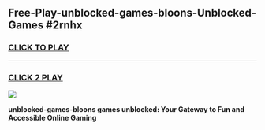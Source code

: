 
## Free-Play-unblocked-games-bloons-Unblocked-Games #2rnhx
<h3>
<a href="https://news.freeplayer.one?title=unblocked-games-bloons&ref=8M">CLICK TO PLAY</a></h3>
<hr>

<h3>
<a href="https://news.freeplayer.one?title=unblocked-games-bloons&ref=8M">CLICK 2 PLAY</a>
  
</h3>

<a href="https://news.freeplayer.one?title=unblocked-games-bloons&ref=8M"><img src="https://clearcache.store/games.png"></a>


**unblocked-games-bloons games unblocked: Your Gateway to Fun and Accessible Online Gaming**
